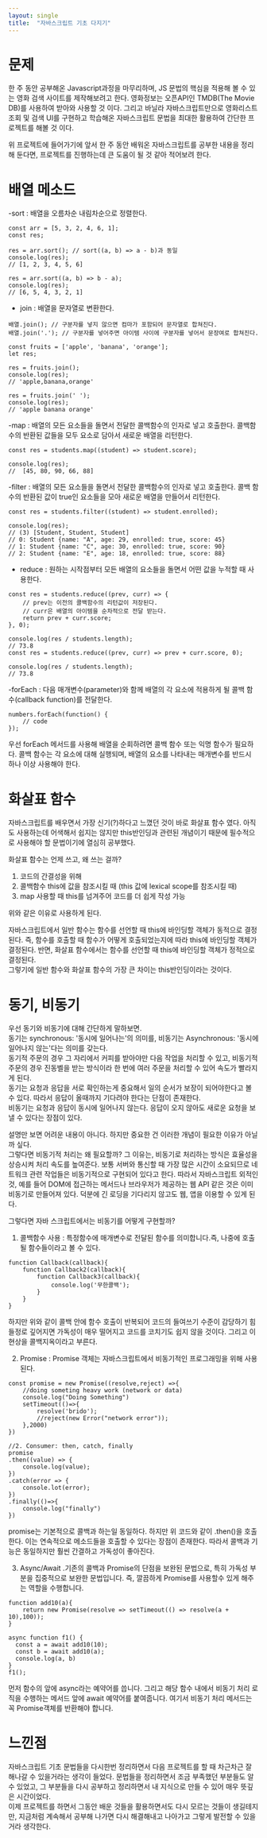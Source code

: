 ```yaml
---
layout: single
title:  "자바스크립트 기초 다지기"
---
```

  
# 문제
  
한 주 동안 공부해온 Javascript과정을 마무리하며, JS 문법의 핵심을 적용해 볼 수 있는 영화 검색 사이트를 제작해보려고 한다. 영화정보는 오픈API인 TMDB(The Movie DB)를 사용하여 받아와 사용할 것 이다.
그리고 바닐라 자바스크립트만으로 영화리스트 조회 및 검색 UI를 구현하고 학습해온 자바스크립트 문법을 최대한 활용하여 간단한 프로젝트를 해볼 것 이다.  
  
위 프로젝트에 들어가기에 앞서 한 주 동안 배워온 자바스크립트를 공부한 내용을 정리해 둔다면, 프로젝트를 진행하는데 큰 도움이 될 것 같아 적어보려 한다. 
  
# 배열 메소드

-sort : 배열을 오름차순 내림차순으로 정렬한다.

```
const arr = [5, 3, 2, 4, 6, 1];
const res;

res = arr.sort(); // sort((a, b) => a - b)과 동일
console.log(res);
// [1, 2, 3, 4, 5, 6]

res = arr.sort((a, b) => b - a);
console.log(res);
// [6, 5, 4, 3, 2, 1]
```
  
- join : 배열을 문자열로 변환한다.
  
```
배열.join(); // 구분자를 넣지 않으면 컴마가 포함되어 문자열로 합쳐진다.
배열.join('.'); // 구분자를 넣어주면 아이템 사이에 구분자를 넣어서 문장여로 합쳐진다.

const fruits = ['apple', 'banana', 'orange'];
let res;

res = fruits.join();
console.log(res);
// 'apple,banana,orange'

res = fruits.join(' ');
console.log(res);
// 'apple banana orange'
```
  
-map : 배열의 모든 요소들을 돌면서 전달한 콜백함수의 인자로 넣고 호출한다. 콜백함수의 반환된 값들을 모두 요소로 담아서 새로운 배열을 리턴한다.
  
```
const res = students.map((student) => student.score);

console.log(res);
//  [45, 80, 90, 66, 88]
```
  
-filter : 배열의 모든 요소들을 돌면서 전달한 콜백함수의 인자로 넣고 호출한다. 콜백 함수의 반환된 값이 true인 요소들을 모아 새로운 배열을 만들어서 리턴한다.
  
```
const res = students.filter((student) => student.enrolled);

console.log(res);
// (3) [Student, Student, Student]
// 0: Student {name: "A", age: 29, enrolled: true, score: 45}
// 1: Student {name: "C", age: 30, enrolled: true, score: 90}
// 2: Student {name: "E", age: 18, enrolled: true, score: 88}
```
  
- reduce : 원하는 시작점부터 모든 배열의 요소들을 돌면서 어떤 값을 누적할 때 사용한다.
  
```
const res = students.reduce((prev, curr) => {
    // prev는 이전의 콜백함수의 리턴값이 저장된다.
    // curr은 배열의 아이템을 순차적으로 전달 받는다.
    return prev + curr.score;
}, 0);

console.log(res / students.length);
// 73.8
const res = students.reduce((prev, curr) => prev + curr.score, 0);

console.log(res / students.length);
// 73.8
```
  
-forEach : 다음 매개변수(parameter)와 함께 배열의 각 요소에 적용하게 될 콜백 함수(callback function)를 전달한다.
  
```
numbers.forEach(function() {
    // code
});
```
  
우선 forEach 메서드를 사용해 배열을 순회하려면 콜백 함수 또는 익명 함수가 필요하다. 콜백 함수는 각 요소에 대해 실행되며, 배열의 요소를 나타내는 매개변수를 반드시 하나 이상 사용해야 한다.

# 화살표 함수

자바스크립트를 배우면서 가장 신기(?)하다고 느꼈던 것이 바로 화살표 함수 였다. 아직도 사용하는데 어색해서 쉽지는 않지만 this반인딩과 관련된 개념이기 때문에 필수적으로 사용해야 할 문법이기에 열심히 공부했다.  
  
화살표 함수는 언제 쓰고, 왜 쓰는 걸까?  
  
1. 코드의 간결성을 위해  
2. 콜백함수 this에 값을 참조시킬 때 (this 값에 lexical scope를 참조시킬 때)  
3. map 사용할 때 this를 넘겨주어 코드를 더 쉽게 작성 가능  

위와 같은 이유로 사용하게 된다.  

자바스크립트에서 일반 함수는 함수를 선언할 때 this에 바인딩할 객체가 동적으로 결정된다. 즉, 함수를 호출할 때 함수가 어떻게 호출되었는지에 따라 this에 바인딩할 객체가 결정된다. 반면, 화살표 함수에서는 함수를 선언할 때 this에 바인딩할 객체가 정적으로 결정된다.  
그렇기에 일반 함수와 화살표 함수의 가장 큰 차이는 this반인딩이라는 것이다.
  
# 동기, 비동기
  
우선 동기와 비동기에 대해 간단하게 말하보면.  
동기는 synchronous: '동시에 일어나는'의 의미를, 비동기는 Asynchronous: '동시에 일어나지 않는'다는 의미를 갖는다.  
동기적 주문의 경우 그 자리에서 커피를 받아야만 다음 작업을 처리할 수 있고, 비동기적 주문의 경우 진동벨을 받는 방식이라 한 번에 여러 주문을 처리할 수 있어 속도가 빨라지게 된다.  
동기는 요청과 응답을 서로 확인하는게 중요해서 일의 순서가 보장이 되어야한다고 볼 수 있다. 따라서 응답이 올때까지 기다려야 한다는 단점이 존재한다.  
비동기는 요청과 응답이 동시에 일어나지 않는다. 응답이 오지 않아도 새로운 요청을 보낼 수 있다는 장점이 있다.

설명만 보면 어려운 내용이 아니다. 하지만 중요한 건 이러한 개념이 필요한 이유가 아닐까 싶다.  
그렇다면 비동기적 처리는 왜 필요할까? 그 이유는, 비동기로 처리하는 방식은 효율성을 상승시켜 처리 속도를 높여준다. 보통 서버와 통신할 때 가장 많은 시간이 소요되므로 네트워크 관련 작업들은 비동기적으로 구현되어 있다고 한다. 따라서 자바스크립트 외적인 것, 예를 들어 DOM에 접근하는 메서드나 브라우저가 제공하는 웹 API 같은 것은 이미 비동기로 만들어져 있다.
덕분에 긴 로딩을 기다리지 않고도 웹, 앱을 이용할 수 있게 된다.

그렇다면 자바 스크립트에서는 비동기를 어떻게 구현할까?  

1. 콜백함수 사용 : 특정함수에 매개변수로 전달된 함수를 의미합니다.즉, 나중에 호출될 함수들이라고 볼 수 있다.  

```
function Callback(callback){
    function Callback2(callback){
        function Callback3(callback){
            console.log('무한콜백');
        }
    }
}
```
  
하지만 위와 같이 콜백 안에 함수 호출이 반복되어 코드의 들여쓰기 수준이 감당하기 힘들정로 깊어지면 가독성이 매우 떨어지고 코드를 코치기도 쉽지 않을 것이다. 그리고 이 현상을 콜백지옥이라고 부른다.

2. Promise : Promise 객체는 자바스크립트에서 비동기적인 프로그래밍을 위해 사용된다.  

```
const promise = new Promise((resolve,reject) =>{
    //doing someting heavy work (network or data)
    console.log("Doing Something")
    setTimeout(()=>{
        resolve('brido');
        //reject(new Error("network error"));
    },2000)
})

//2. Consumer: then, catch, finally
promise
.then((value) => {
    console.log(value);
})
.catch(error => {
    console.lot(error);
})
.finally(()=>{
    console.log("finally")
})
```
  
 promise는 기본적으로 콜백과 하는일 동일하다. 하지만 위 코드와 같이 .then()을 호출한다. 이는 연속적으로 메소드들을 호출할 수 있다는 장점이 존재한다. 따라서 콜백과 기능은 동일하지만 훨씬 간결하고 가독성이 좋아진다.
  
3. Async/Await .기존의 콜백과 Promise의 단점을 보완된 문법으로, 특히 가독성 부분을 집중적으로 보완한 문법입니다. 즉, 깔끔하게 Promise를 사용할수 있게 해주는 역할을 수행합니다.  

```
function add10(a){
    return new Promise(resolve => setTimeout(() => resolve(a + 10),100));
}

async function f1() {
  const a = await add10(10);
  const b = await add10(a);
  console.log(a, b)
}
f1();
```
  
먼저 함수의 앞에 async라는 예약어를 씁니다. 그리고 해당 함수 내에서 비동기 처리 로직을 수행하는 메서드 앞에 await 예약어를 붙여줍니다. 여기서 비동기 처리 메서드는 꼭 Promise객체를 반환해야 합니다.  

# 느낀점

자바스크립트 기초 문법들을 다시한번 정리하면서 다음 프로젝트를 할 때 차근차근 잘 해나갈 수 있을거라는 생각이 들었다. 문법들을 정리하면서 조금 부족했던 부분들도 알 수 있었고, 그 부분들을 다시 공부하고 정리하면서 내 지식으로 만들 수 있어 매우 뜻깊은 시간이었다.  
이제 프로젝트를 하면서 그동안 배운 것들을 활용하면서도 다시 모르는 것들이 생길테지만, 지금처럼 계속해서 공부해 나가면 다시 해결해내고 나아가고 그렇게 발전할 수 있을거라 생각한다. 
